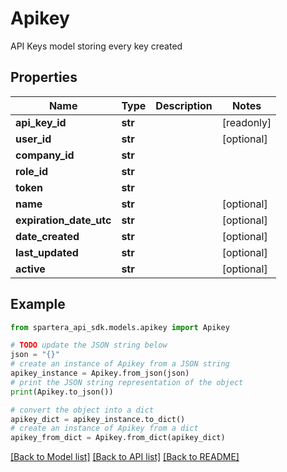 # Apikey

API Keys model storing every key created

## Properties

Name | Type | Description | Notes
------------ | ------------- | ------------- | -------------
**api_key_id** | **str** |  | [readonly] 
**user_id** | **str** |  | [optional] 
**company_id** | **str** |  | 
**role_id** | **str** |  | 
**token** | **str** |  | 
**name** | **str** |  | [optional] 
**expiration_date_utc** | **str** |  | [optional] 
**date_created** | **str** |  | [optional] 
**last_updated** | **str** |  | [optional] 
**active** | **str** |  | [optional] 

## Example

```python
from spartera_api_sdk.models.apikey import Apikey

# TODO update the JSON string below
json = "{}"
# create an instance of Apikey from a JSON string
apikey_instance = Apikey.from_json(json)
# print the JSON string representation of the object
print(Apikey.to_json())

# convert the object into a dict
apikey_dict = apikey_instance.to_dict()
# create an instance of Apikey from a dict
apikey_from_dict = Apikey.from_dict(apikey_dict)
```
[[Back to Model list]](../README.md#documentation-for-models) [[Back to API list]](../README.md#documentation-for-api-endpoints) [[Back to README]](../README.md)


